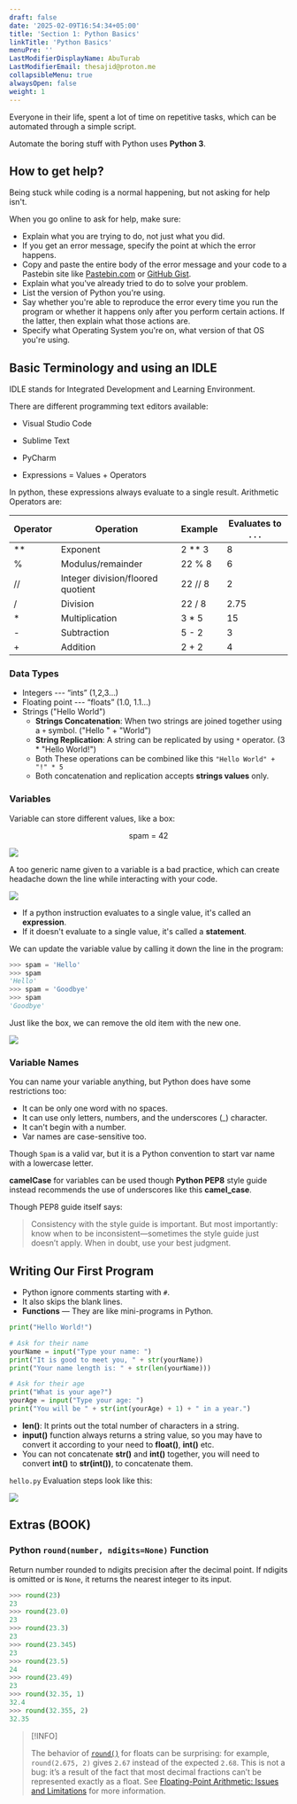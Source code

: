 ```yaml
---
draft: false
date: '2025-02-09T16:54:34+05:00'
title: 'Section 1: Python Basics'
linkTitle: 'Python Basics'
menuPre: ''
LastModifierDisplayName: AbuTurab
LastModifierEmail: thesajid@proton.me
collapsibleMenu: true
alwaysOpen: false
weight: 1
---
```


Everyone in their life, spent a lot of time on repetitive tasks, which can be automated through a simple script.

Automate the boring stuff with Python uses **Python 3**.

## How to get help?

Being stuck while coding is a normal happening, but not asking for help isn't.

When you go online to ask for help, make sure:
- Explain what you are trying to do, not just what you did.
- If you get an error message, specify the point at which the error happens.
- Copy and paste the entire body of the error message and your code to a Pastebin site like [Pastebin.com](pastebin.com) or [GitHub Gist](gist.github.com).
- Explain what you've already tried to do to solve your problem.
- List the version of Python you're using.
- Say whether you're able to reproduce the error every time you run the program or whether it happens only after you perform certain actions. If the latter, then explain what those actions are.
- Specify what Operating System you're on, what version of that OS you're using.

## Basic Terminology and using an IDLE

IDLE stands for Integrated Development and Learning Environment.

There are different programming text editors available:
- Visual Studio Code
- Sublime Text
- PyCharm

- Expressions = Values + Operators

In python, these expressions always evaluate to a single result. Arithmetic Operators are:

| **Operator** | **Operation**                     | **Example** | **Evaluates to . . .** |
| ------------ | --------------------------------- | ----------- | ---------------------- |
| **           | Exponent                          | 2 ** 3      | 8                      |
| %            | Modulus/remainder                 | 22 % 8      | 6                      |
| //           | Integer division/floored quotient | 22 // 8     | 2                      |
| /            | Division                          | 22 / 8      | 2.75                   |
| *            | Multiplication                    | 3 * 5       | 15                     |
| -            | Subtraction                       | 5 - 2       | 3                      |
| +            | Addition                          | 2 + 2       | 4                      |

### Data Types

- Integers --- “ints” (1,2,3…)
- Floating point --- “floats” (1.0, 1.1...)
- Strings ("Hello World")
    - **Strings Concatenation**: When two strings are joined together using a `+` symbol. ("Hello " + "World")
    - **String Replication**: A string can be replicated by using `*` operator. (3 * "Hello World!")
    - Both These operations can be combined like this `"Hello World" + "!" * 5`
    - Both concatenation and replication accepts **strings values** only.

### Variables

Variable can store different values, like a box:

<div style='text-align: center;'> spam = 42 </div>

![](/notes/automate-the-boring-stuff-with-python/python-basics.webp)

A too generic name given to a variable is a bad practice, which can create headache down the line while interacting with your code.

![](/notes/automate-the-boring-stuff-with-python/python-basics-1.webp)

- If a python instruction evaluates to a single value, it's called an **expression**.
- If it doesn't evaluate to a single value, it's called a **statement**.

We can update the variable value by calling it down the line in the program:

```python
>>> spam = 'Hello'  
>>> spam  
'Hello'  
>>> spam = 'Goodbye'  
>>> spam  
'Goodbye'
```

Just like the box, we can remove the old item with the new one.

![](/notes/automate-the-boring-stuff-with-python/python-basics-2.webp)

### Variable Names

You can name your variable anything, but Python does have some restrictions too:
- It can be only one word with no spaces.
- It can use only letters, numbers, and the underscores (_) character.
- It can't begin with a number.
- Var names are case-sensitive too.

Though `Spam` is a valid var, but it is a Python convention to start var name with a lowercase letter.

**camelCase** for variables can be used though **Python PEP8** style guide instead recommends the use of underscores like this **camel_case**.

Though PEP8 guide itself says:
> Consistency with the style guide is important. But most importantly: know when to be inconsistent—sometimes the style guide just doesn’t apply. When in doubt, use your best judgment.

## Writing Our First Program

- Python ignore comments starting with `#`.
- It also skips the blank lines.
- **Functions** — They are like mini-programs in Python.

```python {title = "hello.py"}
print("Hello World!")

# Ask for their name
yourName = input("Type your name: ")
print("It is good to meet you, " + str(yourName))
print("Your name length is: " + str(len(yourName)))

# Ask for their age
print("What is your age?")
yourAge = input("Type your age: ")
print("You will be " + str(int(yourAge) + 1) + " in a year.")
```

- **len()**: It prints out the total number of characters in a string.
- **input()** function always returns a string value, so you may have to convert it according to your need to **float()**, **int()** etc.
- You can not concatenate **str()** and **int()** together, you will need to convert **int()** to **str(int())**, to concatenate them.

`hello.py` Evaluation steps look like this:

![](/notes/automate-the-boring-stuff-with-python/python-basics-3.webp)

## Extras (BOOK)

### Python `round(number, ndigits=None)` Function

Return number rounded to ndigits precision after the decimal point. If ndigits is omitted or is `None`, it returns the nearest integer to its input.

```python
>>> round(23)  
23  
>>> round(23.0)  
23  
>>> round(23.3)  
23  
>>> round(23.345)  
23  
>>> round(23.5)  
24  
>>> round(23.49)  
23
>>> round(32.35, 1)  
32.4  
>>> round(32.355, 2)  
32.35
```

> [!INFO]
>
> The behavior of [`round()`](https://docs.python.org/3/library/functions.html#round "round") for floats can be surprising: for example, `round(2.675, 2)` gives `2.67` instead of the expected `2.68`. This is not a bug: it’s a result of the fact that most decimal fractions can’t be represented exactly as a float. See [Floating-Point Arithmetic: Issues and Limitations](https://docs.python.org/3/tutorial/floatingpoint.html#tut-fp-issues) for more information.